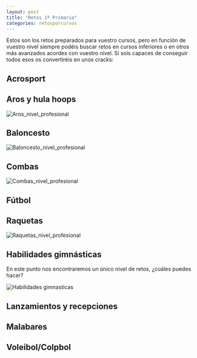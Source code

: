```yaml
---
layout: post
title: "Retos 1º Primaria"
categories: retosporcursos
---
```


Estos son los retos preparados para vuestro cursos, pero en función de vuestro nivel siempre podéis buscar retos en cursos inferiores o en otros más avanzados acordes con vuestro nivel. Si sois capaces de conseguir todos esos os convertiréis en unos cracks:

## Acrosport

## Aros y hula hoops

![Aros_nivel_profesional](../images_text/aros_nivel_pro_compressed.jpg)

## Baloncesto

![Baloncesto_nivel_profesional](../images_text/basket_nivel_pro_compressed.jpg)

## Combas

![Combas_nivel_profesional](../images_text/comba_nivel_pro_compressed.jpg)

## Fútbol

## Raquetas

![Raquetas_nivel_profesional](../images_text/raquetas_nivel_pro.jpg)

## Habilidades gimnásticas

En este punto nos encontraremos un único nivel de retos, ¿cuáles puedes hacer?

![Habilidades gimnasticas](../images_text/Habilidades_gimnasticas_nivel_unico.jpg)

## Lanzamientos y recepciones

## Malabares

## Voleibol/Colpbol
